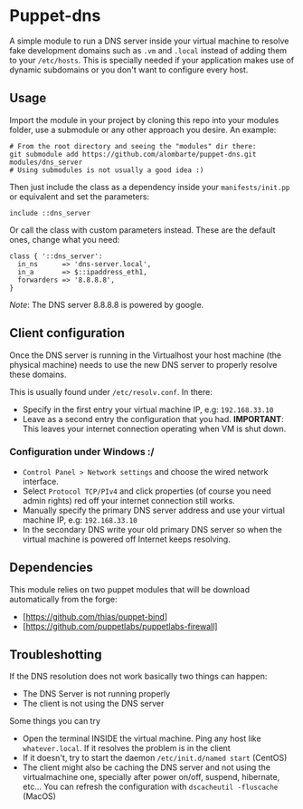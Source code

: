 # Puppet-dns

A simple module to run a DNS server inside your virtual machine to resolve fake development domains such as `.vm` and `.local` instead of adding them to your `/etc/hosts`. This is specially needed if your application makes use of dynamic subdomains or you don't want to configure every host.

## Usage
Import the module in your project by cloning this repo into your modules folder, use a submodule or any other approach you desire. An example:

    # From the root directory and seeing the "modules" dir there:
    git submodule add https://github.com/alombarte/puppet-dns.git modules/dns_server
    # Using submodules is not usually a good idea :)

Then just include the class as a dependency inside your `manifests/init.pp` or equivalent and set the parameters:

    include ::dns_server

Or call the class with custom parameters instead. These are the default ones, change what you need:

    class { '::dns_server':
      in_ns      => 'dns-server.local',
      in_a       => $::ipaddress_eth1,
      forwarders => '8.8.8.8',
    }

*Note*: The DNS server 8.8.8.8 is powered by google.

## Client configuration
Once the DNS server is running in the Virtualhost your host machine (the physical machine) needs to use the new DNS server to properly resolve these domains.

This is usually found under `/etc/resolv.conf`. In there:

- Specify in the first entry your virtual machine IP, e.g: `192.168.33.10`
- Leave as a second entry the configuration that you had. **IMPORTANT**: This leaves your internet connection operating when VM is shut down.

### Configuration under Windows :/

- `Control Panel > Network settings` and choose the wired network interface.
- Select `Protocol TCP/PIv4` and click properties (of course you need admin rights)
red off your internet connection still works.
- Manually specify the primary DNS server address and use your virtual machine IP, e.g: `192.168.33.10`
- In the secondary DNS write your old primary DNS server so when the virtual machine is powered off Internet keeps resolving.


## Dependencies
This module relies on two puppet modules that will be download automatically from the forge:

 - [https://github.com/thias/puppet-bind]
 - [https://github.com/puppetlabs/puppetlabs-firewall]

## Troubleshotting
If the DNS resolution does not work basically two things can happen:

- The DNS Server is not running properly
- The client is not using the DNS server

Some things you can try

- Open the terminal INSIDE the virtual machine. Ping any host like `whatever.local`. If it resolves the problem is in the client
- If it doesn't, try to start the daemon `/etc/init.d/named start` (CentOS)
- The client might also be caching the DNS server and not using the virtualmachine one, specially after  power on/off, suspend, hibernate, etc... You can refresh the configuration with `dscacheutil -fluscache` (MacOS)
